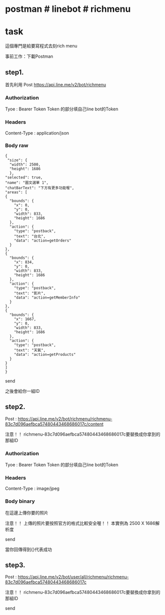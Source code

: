 
# postman # linebot # richmenu



# task
這個專門是給要寫程式去刻rich menu

事前工作：下載Postman

## step1.
首先利用 Post https://api.line.me/v2/bot/richmenu

### Authorization   
Tyoe : Bearer Token
Token 的部分填自己line bot的Token
### Headers
Content-Type : application/json 
### Body raw

    {
     "size": {
      "width": 2500,
      "height": 1686
      },
    "selected": true,
    "name": "圖文選單 1",
    "chatBarText": "下方有更多功能喔",
    "areas": [
    {
      "bounds": {
        "x": 0,
        "y": 0,
        "width": 833,
        "height": 1686
      },
      "action": {
        "type": "postback",
        "text": "台北",
        "data": "action=getOrders"
      }
    },
    {
      "bounds": {
        "x": 834,
        "y": 0,
        "width": 833,
        "height": 1686
      },
      "action": {
        "type": "postback",
        "text": "影片",
        "data": "action=getMemberInfo"
      }
    },
    {
      "bounds": {
        "x": 1667,
        "y": 0,
        "width": 833,
        "height": 1686
      },
      "action": {
        "type": "postback",
        "text": "天氣",
        "data": "action=getProducts"
      }
    }
    ]
    }

send

之後會給你一組ID

## step2.

Post : https://api.line.me/v2/bot/richmenu/richmenu-83c7d096aefbca57480443468686017c/content

注意！！ richmenu-83c7d096aefbca57480443468686017c要替換成你拿到的那組ID

### Authorization   
Tyoe : Bearer Token
Token 的部分填自己line bot的Token
### Headers
Content-Type : image/jpeg

### Body binary
在這邊上傳你要的照片

注意！！
上傳的照片要按照官方的格式比較安全喔！！
本實例為 2500 X 1686解析度

send 

當你回傳得到{}代表成功

## step3.

Post : https://api.line.me/v2/bot/user/all/richmenu/richmenu-83c7d096aefbca57480443468686017c

注意！！ richmenu-83c7d096aefbca57480443468686017c要替換成你拿到的那組ID

send
